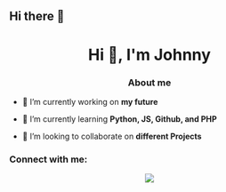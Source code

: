 ## Hi there 👋
<h1 align="center">Hi 👋, I'm Johnny</h1>
<h3 align="center">About me</h3>

- 🔭 I’m currently working on **my future**

- 🌱 I’m currently learning **Python, JS, Github, and PHP**

- 👯 I’m looking to collaborate on **different Projects**

<h3 align="left">Connect with me:</h3>
<p align="left">
<p align="center">
  <a href="https://skillicons.dev">
    <img src="https://skillicons.dev/icons?i=git,bootstrap,cpp,github,html,css,laravel,linux,mysql,nodejs,js,php,py,postman,vscode" />
  </a>
</p>
